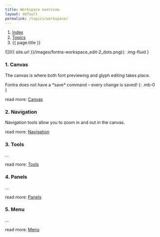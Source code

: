 ```yaml
---
title: Workspace overview
layout: default
permalink: /topics/workspace/
---
```


<nav aria-label="breadcrumb">
  <ol class="breadcrumb small">
    <li class="breadcrumb-item"><a href="{{ site.url }}">Index</a></li>
    <li class="breadcrumb-item"><a href="../../topics">Topics</a></li>
    <li class="breadcrumb-item active" aria-current="page">{{ page.title }}</li>
  </ol>
</nav>

![]({{ site.url }}/images/fontra-workspace_edit-2_dots.png){: .img-fluid }


### 1. Canvas

The canvas is where both font previewing and glyph editing takes place.

<div class="alert alert-warning" role="alert" markdown='1'>
<i class="bi bi-exclamation-circle me-1"></i> Fontra does not have a *save* command – every change is saved!
{: .mb-0 }
</div>

read more: [Canvas](../../reference/canvas)


### 2. Navigation

Navigation tools allow you to zoom in and out in the canvas. 

read more: [Navigation](../../reference/navigation)


### 3. Tools

...

read more: [Tools](../../reference/tools)


### 4. Panels

...

read more: [Panels](../../reference/panels)


### 5. Menu

...

read more: [Menu](../../reference/menu)


